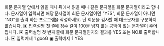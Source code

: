 회문 문자열
앞에서 읽을 때나 뒤에서 읽을 때나 같은 문자열을 회문 문자열이라고 합니다.
문자열이 입력되면 해당 문자열이 회문 문자열이면 "YES", 회문 문자열이 아니면 “NO"를 출력
하는 프로그램을 작성하세요.
단 회문을 검사할 때 대소문자를 구분하지 않습니다.
▣ 입력설명
첫 줄에 정수 길이 100을 넘지 않는 공백이 없는 문자열이 주어집니다.
▣ 출력설명
첫 번째 줄에 회문 문자열인지의 결과를 YES 또는 NO로 출력합니다.
▣ 입력예제 1
gooG
▣ 출력예제 1
YES
